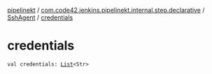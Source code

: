 [pipelinekt](../../index.md) / [com.code42.jenkins.pipelinekt.internal.step.declarative](../index.md) / [SshAgent](index.md) / [credentials](./credentials.md)

# credentials

`val credentials: `[`List`](https://kotlinlang.org/api/latest/jvm/stdlib/kotlin.collections/-list/index.html)`<Str>`